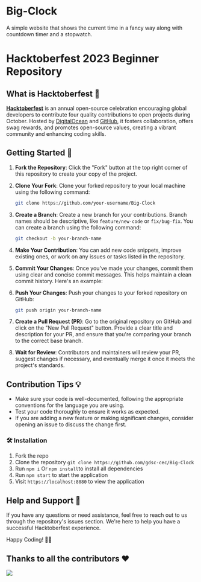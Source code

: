 # Big-Clock
A simple website that shows the current time in a fancy way along with countdown timer and a stopwatch.

# Hacktoberfest 2023 Beginner Repository

## What is Hacktoberfest 🎉

**[Hacktoberfest](https://hacktoberfest.com/)** is an annual open-source celebration encouraging global developers to contribute four quality contributions to open projects during October. Hosted by [DigitalOcean](https://www.digitalocean.com/blog/ten-years-hacktoberfest) and [GitHub](https://github.com/topics/hacktoberfest-2023), it fosters collaboration, offers swag rewards, and promotes open-source values, creating a vibrant community and enhancing coding skills.

## Getting Started 🚀

1. **Fork the Repository**: Click the "Fork" button at the top right corner of this repository to create your copy of the project.

2. **Clone Your Fork**: Clone your forked repository to your local machine using the following command:

   ```bash
   git clone https://github.com/your-username/Big-Clock
   ```

3. **Create a Branch**: Create a new branch for your contributions. Branch names should be descriptive, like `feature/new-code` or `fix/bug-fix`. You can create a branch using the following command:

   ```bash
   git checkout -b your-branch-name
   ```

4. **Make Your Contribution**: You can add new code snippets, improve existing ones, or work on any issues or tasks listed in the repository.

5. **Commit Your Changes**: Once you've made your changes, commit them using clear and concise commit messages. This helps maintain a clean commit history. Here's an example:


6. **Push Your Changes**: Push your changes to your forked repository on GitHub:

   ```bash
   git push origin your-branch-name
   ```

7. **Create a Pull Request (PR)**: Go to the original repository on GitHub and click on the "New Pull Request" button. Provide a clear title and description for your PR, and ensure that you're comparing your branch to the correct base branch.

8. **Wait for Review**: Contributors and maintainers will review your PR, suggest changes if necessary, and eventually merge it once it meets the project's standards.

## Contribution Tips 💡

- Make sure your code is well-documented, following the appropriate conventions for the language you are using.
- Test your code thoroughly to ensure it works as expected.
- If you are adding a new feature or making significant changes, consider opening an issue to discuss the change first.


### 🛠️ Installation

1. Fork the repo
2. Clone the repository `git clone https://github.com/gdsc-cec/Big-Clock`
3. Run `npm i` Or `npm install`to install all dependencies
4. Run `npm start` to start the application
5. Visit `https://localhost:8080` to view the application

## Help and Support 🤝

If you have any questions or need assistance, feel free to reach out to us through the repository's issues section. We're here to help you have a successful Hacktoberfest experience.

Happy Coding! 🚀✨

## Thanks to all the contributors ❤️

<img src="https://contrib.rocks/image?repo=gdsc-cec/Big-Clock"/>
